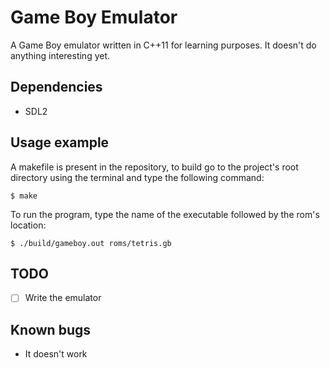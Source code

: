 # Game Boy Emulator
A Game Boy emulator written in C++11 for learning purposes. It doesn't do anything interesting yet.

## Dependencies
-   SDL2

## Usage example
A makefile is present in the repository, to build go to the project's root directory using the terminal and type the following command:
```
$ make
```

To run the program, type the name of the executable followed by the rom's location:
```
$ ./build/gameboy.out roms/tetris.gb
```

## TODO
-   [ ] Write the emulator


## Known bugs

-   It doesn't work
